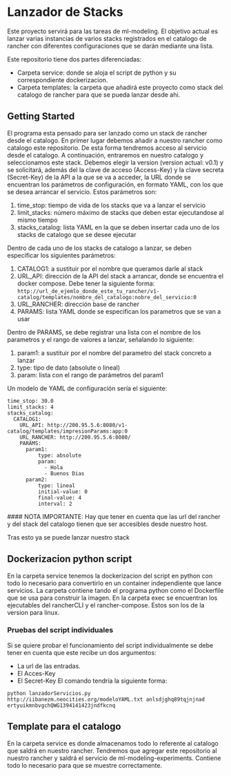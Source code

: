 <!-- README FO GIT HUB TODO: Actualizar para kubernetes -->
# Lanzador de Stacks

Este proyecto servirá para las tareas de ml-modeling. El objetivo actual es lanzar varias instancias de varios stacks registrados en el catalogo de rancher con diferentes configuraciones que se darán mediante una lista.

Este repositorio tiene dos partes diferenciadas:
* Carpeta service: donde se aloja el script de python y su correspondiente dockerizacion.
* Carpeta templates: la carpeta que añadirá este proyecto como stack del catalogo de rancher para que se pueda lanzar desde ahi.


## Getting Started

El programa esta pensado para ser lanzado como un stack de rancher desde el catalogo.
En primer lugar debemos añadir a nuestro rancher como catalogo este repositorio. De esta forma tendremos acceso al servicio desde el catalogo.
A continuación, entraremos en nuestro catalogo y seleccionamos este stack. Debemos elegir la version (version actual: v0.1) y se solicitará, además del la clave de acceso (Access-Key) y la clave secreta (Secret-Key) de la API a la que se va a acceder, la URL donde se encuentran los parámetros de configuración, en formato YAML, con los que se desea arrancar el servicio. Estos parámetros son:

1. time_stop: tiempo de vida de los stacks que va a lanzar el servicio
2. limit_stacks: número máximo de stacks que deben estar ejecutandose al mismo tiempo
3. stacks_catalog: lista YAML en la que se deben insertar cada uno de los stacks de catalogo que se desee ejecutar

Dentro de cada uno de los stacks de catalogo a lanzar, se deben especificar los siguientes parámetros:

1. CATALOG1: a sustituir por el nombre que queramos darle al stack
2. URL_API: dirección de la API del stack a arrancar, donde se encuentra el docker compose. Debe tener la siguiente forma: `http://url_de_ejemlo_donde_este_tu_rancher/v1-catalog/templates/nombre_del_catalogo:nobre_del_servicio:0`
3. URL_RANCHER: dirección base de rancher
4. PARAMS: lista YAML donde se especifican los parametros que se van a usar

Dentro de PARAMS, se debe registrar una lista con el nombre de los parametros y el rango de valores a lanzar, señalando lo siguiente:

1. param1: a sustituir por el nombre del parametro del stack concreto a lanzar
2. type: tipo de dato (absolute o lineal)
3. param: lista con el rango de parámetros del param1

Un modelo de YAML de configuración sería el siguiente:

	time_stop: 30.0
	limit_stacks: 4
	stacks_catalog:
	  CATALOG1:
	    URL_API: http://200.95.5.6:8080/v1-catalog/templates/impresionParams:app:0
	    URL_RANCHER: http://200.95.5.6:8080/
	    PARAMS:
	      param1:
	          type: absolute
	          param:
	            - Hola
	            - Buenos Dias
	      param2:
	          type: lineal
	          initial-value: 0
	          final-value: 4
	          interval: 2


#### NOTA IMPORTANTE: Hay que tener en cuenta que las url del rancher y del stack del catalogo tienen que ser accesibles desde nuestro host.

Tras esto ya se puede lanzar nuestro stack

## Dockerizacion python script

En la carpeta service tenemos la dockerizacion del script en python con todo lo necesario para convertirlo en un container independiente que lance servicios. La carpeta contiene tando el programa python como el Dockerfile que se usa para construir la imagen. En la carpeta exec se encuentran los ejecutables del rancherCLI y el rancher-compose. Estos son los de la version para linux.

### Pruebas del script individuales

Si se quiere probar el funcionamiento del script individualmente se debe tener en cuenta que este recibe un dos argumentos:
* La url de las entradas.
* El Acces-Key
* El Secret-Key
El comando tendría la siguiente forma:

```
python lanzadorServicios.py http://iibanezm.neocities.org/modeloYAML.txt anlsdjghq89tqjnjnad ertyuikmnbvgchQWG1394141423jndfkcnq
```

## Template para el catalogo

En la carpeta service es donde almacenamos todo lo referente al catalogo que saldrá en nuestro rancher. Tendremos que agregar este repositorio al nuestro rancher y saldrá el servicio de ml-modeling-experiments. Contiene todo lo necesario para que se muestre correctamente.
